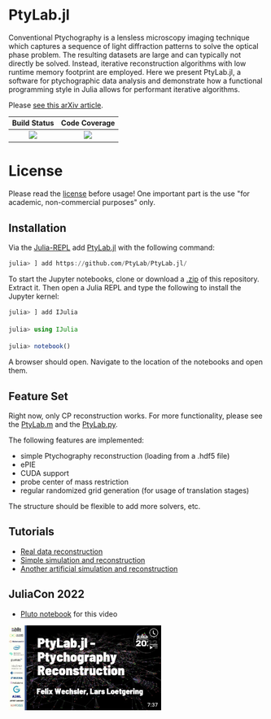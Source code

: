 # PtyLab.jl

Conventional Ptychography is a lensless microscopy imaging technique which captures a sequence of light diffraction patterns to solve the optical phase problem. The resulting datasets are large and can typically not directly be solved. Instead, iterative reconstruction algorithms with low runtime memory footprint are employed. Here we present PtyLab.jl, a software for ptychographic data analysis and demonstrate how a functional programming style in Julia allows for performant iterative algorithms.


Please [see this arXiv article](https://arxiv.org/abs/2301.06595).


| **Build Status**                          | **Code Coverage**               |
|:-----------------------------------------:|:-------------------------------:|
| [![][CI-img]][CI-url] | [![][codecov-img]][codecov-url] |

# License
Please read the [license](https://github.com/PtyLab/PtyLab.jl/blob/main/LICENSE.md) before usage! 
One important part is the use "for academic, non-commercial purposes" only.


## Installation
Via the [Julia-REPL](https://julialang.org/) add [PtyLab.jl](https://github.com/PtyLab/PtyLab.jl) with the following command:
```julia
julia> ] add https://github.com/PtyLab/PtyLab.jl/
```

To start the Jupyter notebooks, clone or download a [.zip](https://github.com/PtyLab/PtyLab.jl/archive/refs/heads/main.zip) of this repository. 
Extract it.
Then open a Julia REPL and type the following to install the Jupyter kernel:
```julia
julia> ] add IJulia

julia> using IJulia

julia> notebook()
```
A browser should open. Navigate to the location of the notebooks and open them.

## Feature Set
Right now, only CP reconstruction works. For more functionality, please see the [PtyLab.m](https://github.com/PtyLab/PtyLab.m) and the [PtyLab.py](https://github.com/PtyLab/PtyLab.py).

The following features are implemented:
* simple Ptychography reconstruction (loading from a .hdf5 file)
* ePIE
* CUDA support
* probe center of mass restriction
* regular randomized grid generation (for usage of translation stages)

The structure should be flexible to add more solvers, etc.


## Tutorials
* [Real data reconstruction](examples/Introduction_real_data_reconstruction.ipynb)
* [Simple simulation and reconstruction](examples/simple_simulation_and_reconstruction.ipynb)
* [Another artificial simulation and reconstruction](examples/cuda_simulation_and_reconstruction.ipynb)


## JuliaCon 2022
* [Pluto notebook](examples/JuliaCon_2022.jl) for this video

<a  href="https://www.youtube.com/watch?v=pDp83OxBJ_I"><img src="docs/src/assets/juliacon.png"  width="300"></a>



[docs-dev-img]: https://img.shields.io/badge/docs-dev-pink.svg
[docs-dev-url]: https://ptylab.github.io/PtyLab.jl/dev/

[docs-stable-img]: https://img.shields.io/badge/docs-stable-darkgreen.svg
[docs-stable-url]:  https://ptylab.github.io/PtyLab.jl/stable/

[CI-img]: https://github.com/ptylab/PtyLab.jl/actions/workflows/ci.yml/badge.svg
[CI-url]: https://github.com/ptylab/PtyLab.jl/actions/workflows/ci.yml

[codecov-img]: https://codecov.io/gh/PtyLab/PtyLab.jl/branch/main/graph/badge.svg?token=OQ6BQCUFQB
[codecov-url]: https://codecov.io/gh/ptylab/PtyLab.jl
